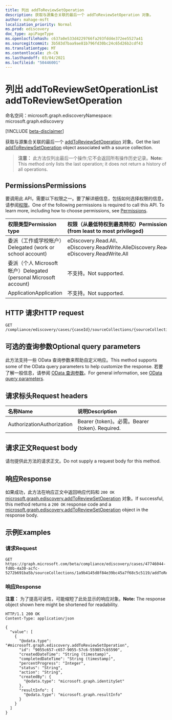 ```yaml
---
title: 列出 addToReviewSetOperation
description: 获取与源集合关联的最后一个 addToReviewSetOperation 对象。
author: mahage-msft
localization_priority: Normal
ms.prod: ediscovery
doc_type: apiPageType
ms.openlocfilehash: c637a0e533d4229766fa293fdd4e372ee5527a41
ms.sourcegitcommit: 3b583d7baa9ae81b796fd30bc24c65d26b2cdf43
ms.translationtype: MT
ms.contentlocale: zh-CN
ms.lasthandoff: 03/04/2021
ms.locfileid: "50446001"
---
```

# <a name="list-addtoreviewsetoperation"></a><span data-ttu-id="f3221-103">列出 addToReviewSetOperation</span><span class="sxs-lookup"><span data-stu-id="f3221-103">List addToReviewSetOperation</span></span>

<span data-ttu-id="f3221-104">命名空间：microsoft.graph.ediscovery</span><span class="sxs-lookup"><span data-stu-id="f3221-104">Namespace: microsoft.graph.ediscovery</span></span>

[!INCLUDE [beta-disclaimer](../../includes/beta-disclaimer.md)]

<span data-ttu-id="f3221-105">获取与源集合关联的最后一个 [addToReviewSetOperation](../resources/ediscovery-addtoreviewsetoperation.md) 对象。</span><span class="sxs-lookup"><span data-stu-id="f3221-105">Get the last [addToReviewSetOperation](../resources/ediscovery-addtoreviewsetoperation.md) object associated with a source collection.</span></span> 

><span data-ttu-id="f3221-106">**注意：** 此方法仅列出最后一个操作;它不会返回所有操作历史记录。</span><span class="sxs-lookup"><span data-stu-id="f3221-106">**Note:** This method only lists the last operation; it does not return a history of all operations.</span></span>

## <a name="permissions"></a><span data-ttu-id="f3221-107">Permissions</span><span class="sxs-lookup"><span data-stu-id="f3221-107">Permissions</span></span>

<span data-ttu-id="f3221-p101">要调用此 API，需要以下权限之一。要了解详细信息，包括如何选择权限的信息，请参阅[权限](/graph/permissions-reference)。</span><span class="sxs-lookup"><span data-stu-id="f3221-p101">One of the following permissions is required to call this API. To learn more, including how to choose permissions, see [Permissions](/graph/permissions-reference).</span></span>

|<span data-ttu-id="f3221-110">权限类型</span><span class="sxs-lookup"><span data-stu-id="f3221-110">Permission type</span></span>|<span data-ttu-id="f3221-111">权限（从最低特权到最高特权）</span><span class="sxs-lookup"><span data-stu-id="f3221-111">Permissions (from least to most privileged)</span></span>|
|:---|:---|
|<span data-ttu-id="f3221-112">委派（工作或学校帐户）</span><span class="sxs-lookup"><span data-stu-id="f3221-112">Delegated (work or school account)</span></span>|<span data-ttu-id="f3221-113">eDiscovery.Read.All、eDiscovery.ReadWrite.All</span><span class="sxs-lookup"><span data-stu-id="f3221-113">eDiscovery.Read.All, eDiscovery.ReadWrite.All</span></span>|
|<span data-ttu-id="f3221-114">委派（个人 Microsoft 帐户）</span><span class="sxs-lookup"><span data-stu-id="f3221-114">Delegated (personal Microsoft account)</span></span>|<span data-ttu-id="f3221-115">不支持。</span><span class="sxs-lookup"><span data-stu-id="f3221-115">Not supported.</span></span>|
|<span data-ttu-id="f3221-116">Application</span><span class="sxs-lookup"><span data-stu-id="f3221-116">Application</span></span>|<span data-ttu-id="f3221-117">不支持。</span><span class="sxs-lookup"><span data-stu-id="f3221-117">Not supported.</span></span>|

## <a name="http-request"></a><span data-ttu-id="f3221-118">HTTP 请求</span><span class="sxs-lookup"><span data-stu-id="f3221-118">HTTP request</span></span>

<!-- {
  "blockType": "ignored"
}
-->

``` http
GET /compliance/ediscovery/cases/{caseId}/sourceCollections/{sourceCollectionId}/addToReviewSetOperation
```

## <a name="optional-query-parameters"></a><span data-ttu-id="f3221-119">可选的查询参数</span><span class="sxs-lookup"><span data-stu-id="f3221-119">Optional query parameters</span></span>

<span data-ttu-id="f3221-120">此方法支持一些 OData 查询参数来帮助自定义响应。</span><span class="sxs-lookup"><span data-stu-id="f3221-120">This method supports some of the OData query parameters to help customize the response.</span></span> <span data-ttu-id="f3221-121">若要了解一般信息，请参阅 [OData 查询参数](/graph/query-parameters)。</span><span class="sxs-lookup"><span data-stu-id="f3221-121">For general information, see [OData query parameters](/graph/query-parameters).</span></span>

## <a name="request-headers"></a><span data-ttu-id="f3221-122">请求标头</span><span class="sxs-lookup"><span data-stu-id="f3221-122">Request headers</span></span>

|<span data-ttu-id="f3221-123">名称</span><span class="sxs-lookup"><span data-stu-id="f3221-123">Name</span></span>|<span data-ttu-id="f3221-124">说明</span><span class="sxs-lookup"><span data-stu-id="f3221-124">Description</span></span>|
|:---|:---|
|<span data-ttu-id="f3221-125">Authorization</span><span class="sxs-lookup"><span data-stu-id="f3221-125">Authorization</span></span>|<span data-ttu-id="f3221-p103">Bearer {token}。必需。</span><span class="sxs-lookup"><span data-stu-id="f3221-p103">Bearer {token}. Required.</span></span>|

## <a name="request-body"></a><span data-ttu-id="f3221-128">请求正文</span><span class="sxs-lookup"><span data-stu-id="f3221-128">Request body</span></span>

<span data-ttu-id="f3221-129">请勿提供此方法的请求正文。</span><span class="sxs-lookup"><span data-stu-id="f3221-129">Do not supply a request body for this method.</span></span>

## <a name="response"></a><span data-ttu-id="f3221-130">响应</span><span class="sxs-lookup"><span data-stu-id="f3221-130">Response</span></span>

<span data-ttu-id="f3221-131">如果成功，此方法在响应正文中返回响应代码和 `200 OK` [microsoft.graph.ediscovery.addToReviewSetOperation](../resources/ediscovery-addtoreviewsetoperation.md) 对象。</span><span class="sxs-lookup"><span data-stu-id="f3221-131">If successful, this method returns a `200 OK` response code and a [microsoft.graph.ediscovery.addToReviewSetOperation](../resources/ediscovery-addtoreviewsetoperation.md) object in the response body.</span></span>

## <a name="examples"></a><span data-ttu-id="f3221-132">示例</span><span class="sxs-lookup"><span data-stu-id="f3221-132">Examples</span></span>

### <a name="request"></a><span data-ttu-id="f3221-133">请求</span><span class="sxs-lookup"><span data-stu-id="f3221-133">Request</span></span>

<!-- {
  "blockType": "request",
  "name": "list_addtoreviewsetoperation"
}
-->

``` http
GET https://graph.microsoft.com/beta/compliance/ediscovery/cases/47746044-fd0b-4a30-acfc-5272b691ba5b/sourceCollections/1a9b4145d8f84e39bc45a7f68c5c5119/addToReviewSetOperation
```

### <a name="response"></a><span data-ttu-id="f3221-134">响应</span><span class="sxs-lookup"><span data-stu-id="f3221-134">Response</span></span>

<span data-ttu-id="f3221-135">**注意：** 为了提高可读性，可能缩短了此处显示的响应对象。</span><span class="sxs-lookup"><span data-stu-id="f3221-135">**Note:** The response object shown here might be shortened for readability.</span></span>
<!-- {
  "blockType": "response",
  "truncated": true,
  "@odata.type": "Collection(microsoft.graph.ediscovery.addToReviewSetOperation)"
}
-->

``` http
HTTP/1.1 200 OK
Content-Type: application/json

{
  "value": [
    {
      "@odata.type": "#microsoft.graph.ediscovery.addToReviewSetOperation",
      "id": "9055c657-c657-9055-57c6-559057c65590",
      "createdDateTime": "String (timestamp)",
      "completedDateTime": "String (timestamp)",
      "percentProgress": "Integer",
      "status": "String",
      "action": "String",
      "createdBy": {
        "@odata.type": "microsoft.graph.identitySet"
      },
      "resultInfo": {
        "@odata.type": "microsoft.graph.resultInfo"
      }
    }
  ]
}
```
